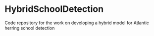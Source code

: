 # HybridSchoolDetection
Code repository for the work on developing a hybrid model for Atlantic herring school detection
